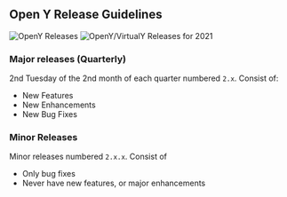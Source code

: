 ## Open Y Release Guidelines

![OpenY Releases](https://s8.postimg.cc/vgvt8dlxx/releases.png)
![OpenY/VirtualY Releases for 2021](https://user-images.githubusercontent.com/563412/104428684-6fd65800-558d-11eb-93b3-5c63e92ccd56.png)

### Major releases (Quarterly)

2nd Tuesday of the 2nd month of each quarter numbered `2.x`. Consist of:

- New Features
- New Enhancements
- New Bug Fixes

### Minor Releases

Minor releases numbered `2.x.x`. Consist of

- Only bug fixes
- Never have new features, or major enhancements